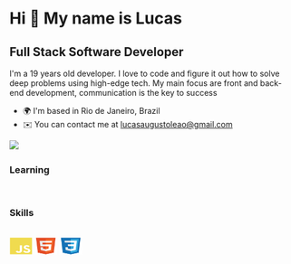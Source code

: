 Hi 👋 My name is Lucas
==========================

Full Stack Software Developer
-----------------------------

I'm a 19 years old developer. I love to code and figure it out how to solve deep problems using high-edge tech. My main focus are front and back-end development, communication is the key to success

* 🌍  I'm based in Rio de Janeiro, Brazil
* ✉️  You can contact me at [lucasaugustoleao@gmail.com](mailto:lucasaugustoleao@gmail.com)

<a href="https://www.github.com/peguimasid" target="_blank" rel="noreferrer"><img
src="https://img.shields.io/github/followers/imafancydev?logo=github&style=for-the-badge&color=3382ed&labelColor=171717" /></a>

### Learning
<div style="display: inline_block"><br>
  
  
  </div>

### Skills
<div style="display: inline_block"><br>
  <img align="center" alt="Lucas-Js" height="30" width="40" src="https://raw.githubusercontent.com/devicons/devicon/master/icons/javascript/javascript-plain.svg">
  <img align="center" alt="Lucas-HTML" height="30" width="40" src="https://raw.githubusercontent.com/devicons/devicon/master/icons/html5/html5-original.svg">
  <img align="center" alt="Lucas-CSS" height="30" width="40" src="https://raw.githubusercontent.com/devicons/devicon/master/icons/css3/css3-original.svg">
</div>
  
